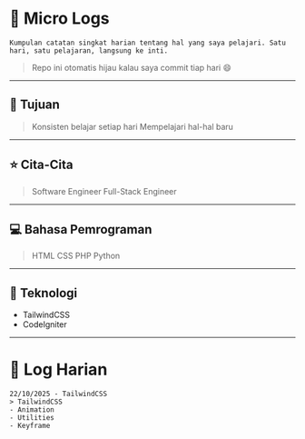 # 📓 Micro Logs

```Kumpulan catatan singkat harian tentang hal yang saya pelajari. Satu hari, satu pelajaran, langsung ke inti.```

> Repo ini otomatis hijau kalau saya commit tiap hari 😄

---

## 🎯 Tujuan 

> Konsisten belajar setiap hari
> Mempelajari hal-hal baru

---

## ⭐ Cita-Cita

> Software Engineer
> Full-Stack Engineer

---

## 💻 Bahasa Pemrograman

> HTML
> CSS
> PHP
> Python

---

## 💾 Teknologi

- TailwindCSS
- CodeIgniter

---

# 📜 Log Harian

``` 
22/10/2025 - TailwindCSS
> TailwindCSS
- Animation
- Utilities
- Keyframe
```